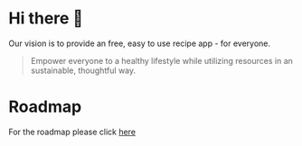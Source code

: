 Hi there 👋
===

Our vision is to provide an free, easy to use recipe app - for everyone.

> Empower everyone to a healthy lifestyle while utilizing resources in an sustainable, thoughtful way.


# Roadmap

For the roadmap please click [here](https://github.com/orgs/ThymeSave/projects/2)
